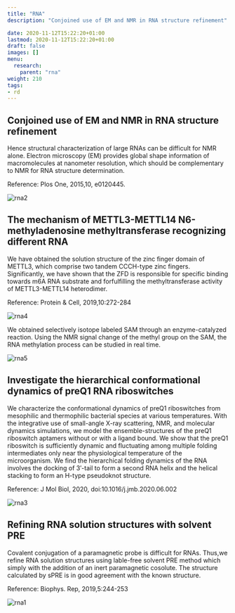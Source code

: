 ```yaml
---
title: "RNA"
description: "Conjoined use of EM and NMR in RNA structure refinement"

date: 2020-11-12T15:22:20+01:00
lastmod: 2020-11-12T15:22:20+01:00
draft: false
images: []
menu: 
  research:
    parent: "rna"
weight: 210
tags:
- rd
---
```




## Conjoined use of EM and NMR in RNA structure refinement

Hence structural characterization of large RNAs can be difficult for NMR alone. Electron microscopy (EM) provides global shape information of macromolecules at nanometer resolution, which should be complementary to NMR for RNA structure determination.

Reference: Plos One, 2015,10, e0120445.

<!--more-->

![rna2](https://gitee.com/DF-Master/yidapicbed/raw/master/markdown/20210902112149.jpg)

## The mechanism of METTL3-METTL14 N6-methyladenosine methyltransferase recognizing different RNA

We have obtained the solution structure of the zinc finger domain of METTL3, which comprise two tandem CCCH-type zinc fingers. Significantly, we have shown that the ZFD is responsible for specific binding towards m6A RNA substrate and forfulfilling the methyltransferase activity of METTL3-METTL14 heterodimer.

Reference: Protein & Cell, 2019,10:272-284

![rna4](https://gitee.com/DF-Master/yidapicbed/raw/master/markdown/20210902112233.jpg)

We obtained selectively isotope labeled SAM through an enzyme-catalyzed reaction. Using the NMR signal change of the methyl group on the SAM, the RNA methylation process can be studied in real time.

![rna5](https://gitee.com/DF-Master/yidapicbed/raw/master/markdown/20210902112239.jpg)

## Investigate the hierarchical conformational dynamics of preQ1 RNA riboswitches

We characterize the conformational dynamics of preQ1 riboswitches from mesophilic and thermophilic bacterial species at various temperatures. With the integrative use of small-angle X-ray scattering, NMR, and molecular dynamics simulations, we model the ensemble-structures of the preQ1 riboswitch aptamers without or with a ligand bound. We show that the preQ1 riboswitch is sufficiently dynamic and fluctuating among multiple folding intermediates only near the physiological temperature of the microorganism. We find the hierarchical folding dynamics of the RNA involves the docking of 3′-tail to form a second RNA helix and the helical stacking to form an H-type pseudoknot structure.

Reference: J Mol Biol, 2020, doi:10.1016/j.jmb.2020.06.002

![rna3](https://gitee.com/DF-Master/yidapicbed/raw/master/markdown/20210902112322.jpg)

## Refining RNA solution structures with solvent PRE

Covalent conjugation of a paramagnetic probe is difficult for RNAs. Thus,we refine RNA solution structures using lable-free solvent PRE method which simply with the addition of an inert paramagnetic cosolute. The structure calculated by sPRE is in good agreement with the known structure.

Reference: Biophys. Rep, 2019,5:244-253

![rna1](https://gitee.com/DF-Master/yidapicbed/raw/master/markdown/20210902112404.jpg)

